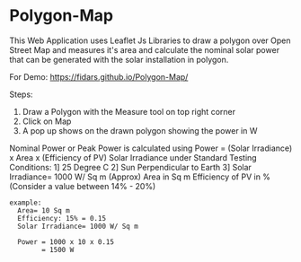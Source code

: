 # Polygon-Map
This Web Application uses Leaflet Js Libraries to draw a polygon over Open Street Map and measures it's area and calculate the nominal solar power that can be generated with the solar installation in polygon.

For Demo: https://fidars.github.io/Polygon-Map/

Steps: 
1. Draw a Polygon with the Measure tool on top right corner
2. Click on Map
3. A pop up shows on the drawn polygon showing the power in W 

Nominal Power or Peak Power is calculated using
  Power = (Solar Irradiance) x Area x (Efficiency of PV) 
    Solar Irradiance under Standard Testing Conditions: 
      1] 25 Degree C
      2] Sun Perpendicular to Earth
      3] Solar Irradiance= 1000 W/ Sq m (Approx)
    Area in Sq m
    Efficiency of PV in % (Consider a value between 14% - 20%)
    
    example: 
      Area= 10 Sq m
      Efficiency: 15% = 0.15
      Solar Irradiance= 1000 W/ Sq m
      
      Power = 1000 x 10 x 0.15
            = 1500 W
    
